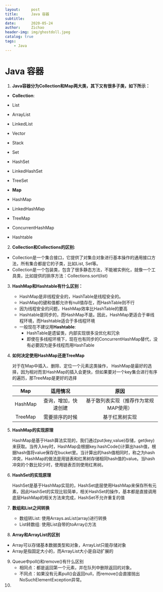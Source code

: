 ```yaml
---
layout:     post
title:      Java 容器
subtitle:   
date:       2020-05-24
author:     Zichao
header-img: img/ghostdoll.jpeg
catalog: true
tags:
    - Java
---
```


# Java 容器

1. **Java容器分为Collection和Map两大类，其下又有很多子类，如下所示：**

* **Collection**:
* List
* ArrayList
* LinkedList
* Vector
* Stack
* Set
* HashSet
* LinkedHashSet
* TreeSet



* **Map**
* HashMap
* LinkedHashMap
* TreeMap
* ConcurrentHashMap
* Hashtable

2. **Collection和Collections的区别:**
* Collection是一个集合接口，它提供了对集合对象进行基本操作的通用接口方法，所有集合都是它的子类，比如List, Set等。
* Collection是一个包装类，包含了很多静态方法，不能被实例化，就像一个工具类，比如提供的排序方法：Collections.sort(list) 
3. **HashMap和Hashtable有什么区别：**
   * HashMap是非线程安全的，HashTable是线程安全的。
   * HashMap的键和值都允许有null值存在，而HashTable则不行
   * 因为线程安全的问题，HashMap效率比HashTable的要高
   * Hashtable是同步的，而HashMap不是。因此，HashMap更适合于单线程环境，而Hashtable适合于多线程环境
   * 一般现在不建议用**Hashtable**:
     * HashTable是遗留类，内部实现很多没优化和冗余
     * 即使在多线程环境下，现在也有同步的ConcurrentHashMap替代，没有必要因为是多线程而用HashTable

4. **如何决定使用HashMap还是TreeMap**

   对于在Map中插入、删除、定位一个元素这类操作， HashMap是最好的选择，因为相对而言HashMap的插入会更快，但如果要对一个key集合进行有序的遍历，那TreeMap是更好的选择

   |   Map   |       适用情况       |                 原因                  |
   | :-----: | :------------------: | :-----------------------------------: |
   | HashMap | 查询，增加，快速创建 | 基于散列表实现（推荐作为常规MAP使用） |
   | TreeMap |    需要排序的时候    |            基于红黑树实现             |

5. **HashMap的实现原理**

   HashMap是基于Hash算法实现的，我们通过put(key,value)存储，get(key)来获取。当传入key时，HashMap会根据key.hashCode()计算出hash值，根据hash值将value保存在bucket里。当计算出的hash值相同时，称之为hash冲突，HashMap的做法是用链表和红黑树存储相同hash值的value。当hash冲突的个数比较少时，使用链表否则使用红黑树。

6. **HashSet的实现原理**

   HashSet是基于HashMap实现的，HashSet底层使用HashMap来保存所有元素，因此HashSet的实现比较简单，相关HashSet的操作，基本都是直接调用底层HashMap的相关方法来完成，HashSet不允许重复的值

7. **数组和List之间转换**

   * 数组转List: 使用Arrays.asList(array)进行转换
   * List转数组: 使用List自带的toArray()方法
   
8.  **Array和ArrayList的区别**

   * Array可以存储基本数据类型和对象，ArrayList只能存储对象
   * Array是指固定大小的，而ArrayList大小是自动扩展的

9. Queue中poll()和remove()有什么区别
   * 相同点：都是返回第一个元素，并在队列中删除返回的对象。
   * 不同点：如果没有元素pull()会返回null，而remove()会直接抛出NoSuchElementException异常。
10. 